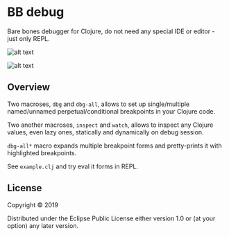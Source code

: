 # BB debug

Bare bones debugger for Clojure, do not need any special IDE or editor - just only REPL.

![alt text](https://user-images.githubusercontent.com/10473034/55596814-41d6a980-5753-11e9-86cd-a07e659b8757.png "Debug in terminal")

![alt text](https://user-images.githubusercontent.com/10473034/55596818-47cc8a80-5753-11e9-93fe-64a458c90767.png "Debug in editor")

## Overview

Two macroses, `dbg` and `dbg-all`, allows to set up single/multiple named/unnamed perpetual/conditional breakpoints in your Clojure code.

Two another macroses, `inspect` and `watch`, allows to inspect any Clojure values, even lazy ones, statically and dynamically on debug session.

`dbg-all*` macro expands multiple breakpoint forms and pretty-prints it with highlighted breakpoints.

See `example.clj` and try eval it forms in REPL.

## License

Copyright © 2019

Distributed under the Eclipse Public License either version 1.0 or (at your option) any later version.
